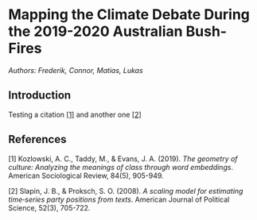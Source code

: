 # Mapping the Climate Debate During the 2019-2020 Australian Bush-Fires
*Authors: Frederik, Connor, Matias, Lukas*

## Introduction

Testing a citation [[1]](#1) and another one [[2]](#2) 

## References
<a id="1">[1]</a> 
Kozlowski, A. C., Taddy, M., & Evans, J. A. (2019). *The geometry of culture: Analyzing the meanings of class through word embeddings*. American Sociological Review, 84(5), 905-949.

<a id="2">[2]</a> 
Slapin, J. B., & Proksch, S. O. (2008). *A scaling model for estimating time‐series party positions from texts*. American Journal of Political Science, 52(3), 705-722.

